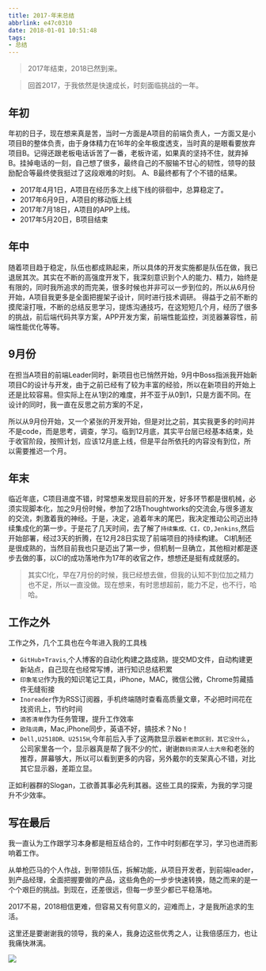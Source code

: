 ```yaml
---
title: 2017-年末总结
abbrlink: e47c0310
date: 2018-01-01 10:51:48
tags:
- 总结
---
```

> 2017年结束，2018已然到来。

> 回首2017，于我依然是快速成长，时刻面临挑战的一年。


## 年初

年初的日子，现在想来真是苦，当时一方面是A项目的前端负责人，一方面又是小项目B的整体负责，由于身体精力在16年的全年极度透支，当时真的是眼看要放弃项目B。记得还跟老板电话诉苦了一番，老板许诺，如果真的坚持不住，就弃掉B。挂掉电话的一刻，自己想了很多，最终自己的不服输不甘心的韧性，领导的鼓励配合等最终使我挺过了这段艰难的时刻。
A、B最终都有了个不错的结果。

+ 2017年4月1日，A项目在经历多次上线下线的徘徊中，总算稳定了。
+ 2017年6月9日，A项目的移动版上线
+ 2017年7月18日，A项目的APP上线。
+ 2017年5月20日，B项目结束


## 年中

随着项目趋于稳定，队伍也都成熟起来，所以具体的开发实施都是队伍在做，我已退居其次。其实在不断的高强度开发下，我深刻意识到个人的能力、精力，始终是有限的，同时我所追求的而完美，很多时候也并非可以一步到位的，所以从6月份开始，A项目我更多是全面把握架子设计，同时进行技术调研。
得益于之前不断的摸爬滚打哦，不断的总结反思学习，提炼沟通技巧，在这短短几个月，经历了很多的挑战，前后端代码共享方案，APP开发方案，前端性能监控，浏览器兼容性，前端性能优化等等。

## 9月份

在担当A项目的前端Leader同时，新项目也已悄然开始，9月中Boss指派我开始新项目C的设计与开发，由于之前已经有了较为丰富的经验，所以在新项目的开始上还是比较容易。但实际上在从1到2的难度，并不亚于从0到1，只是方面不同。在设计的同时，我一直在反思之前方案的不足，

所以从9月份开始，又一个紧张的开发开始，但是对比之前，其实我更多的时间并不是code，而是思考，调查，学习。临到12月底，其实平台层已经基本结束，处于收官阶段，按照计划，应该12月底上线，但是平台所依托的内容没有到位，所以需要推迟一个月。


## 年末

临近年底，C项目进度不错，时常想来发现目前的开发，好多环节都是很机械，必须实现脚本化，加之9月份时候，参加了2场Thoughtworks的交流会,与很多道友的交流，刺激着我的神经。于是，决定，追着年末的尾巴，我决定推动公司迈出持续集成化的第一步。于是花了几天时间，去了解了`持续集成、CI，CD,Jenkins`,然后开始部署，经过3天的折腾，在12月28日实现了前端项目的持续构建。
CI机制还是很成熟的，当然目前我也只是迈出了第一步，但机制一旦确立，其他相对都是逐步去做的事，以CI的成功落地作为17年的收官之作，想想还是挺有成就感的。

> 其实CI化，早在7月份的时候，我已经想去做，但我的认知不到位加之精力也不足，所以一直没做。现在想来，有时思想超前，能力不足，也不行，哈哈。


## 工作之外

工作之外，几个工具也在今年进入我的工具栈
+ `GitHub+Travis`,个人博客的自动化构建之路成熟，提交MD文件，自动构建更新站点，自己现在也经常写博，进行知识总结积累
+ `印象笔记`作为我的知识笔记工具，iPhone，MAC，微信公微，Chrome剪藏插件无缝衔接
+ `Inoreader`作为RSS订阅器，手机终端随时查看高质量文章，不必把时间花在找资讯上，节约时间
+ `滴答清单`作为任务管理，提升工作效率
+ `欧陆词典`，Mac,iPhone同步，英语不好，搞技术？No！
+ `Dell,U2518DR、U2515H`,今年前后入手了这两款显示器`新老款区别，其它没什么`，公司家里各一个，显示器真是帮了我不少的忙，谢谢`数码资深人士大帝`和老张的推荐，屏幕够大，所以可以看到更多的内容，另外戴尔的支架真心不错，对比其它显示器，差距立显。

正如利器群的Slogan，工欲善其事必先利其器。这些工具的探索，为我的学习提升不少效率。

## 写在最后

我一直认为工作跟学习本身都是相互结合的，工作中时刻都在学习，学习也进而影响着工作。

从单枪匹马的个人作战，到带领队伍，拆解功能，从项目开发者，到前端leader，到产品经理，全面把握要做的产品，这些角色的一步步快速转换，随之而来的是一个个艰巨的挑战。到现在，还差很远，但每一步至少都已平稳落地。

2017不易，2018相信更难，但容易又有何意义的，迎难而上，才是我所追求的生活。

这里还是要谢谢我的领导，我的亲人，我身边这些优秀之人，让我倍感压力，也让我痛快淋漓。

![](http://or0g12e5e.bkt.clouddn.com/blog/2018-01-01-045311.jpg)